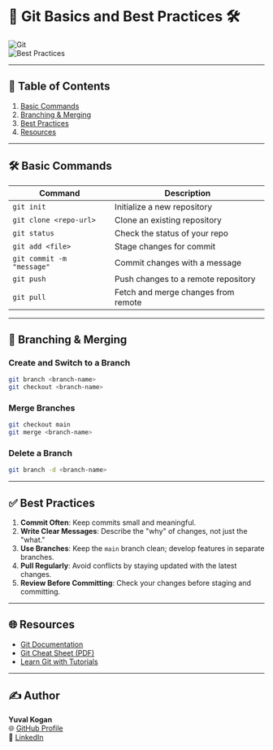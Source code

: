 # 🌟 Git Basics and Best Practices 🛠️  

![Git](https://img.shields.io/badge/Git-VersionControl-red?style=flat-square)  
![Best Practices](https://img.shields.io/badge/Best%20Practices-Essential-blue?style=flat-square)  

---

## 📂 Table of Contents   
1. [Basic Commands](#-basic-commands)  
2. [Branching & Merging](#-branching--merging)  
3. [Best Practices](#-best-practices)  
4. [Resources](#-resources)  

---

## 🛠️ Basic Commands  
| **Command**                  | **Description**                     |  
|-------------------------------|-------------------------------------|  
| `git init`                   | Initialize a new repository         |  
| `git clone <repo-url>`       | Clone an existing repository        |  
| `git status`                 | Check the status of your repo       |  
| `git add <file>`             | Stage changes for commit            |  
| `git commit -m "message"`    | Commit changes with a message       |  
| `git push`                   | Push changes to a remote repository |  
| `git pull`                   | Fetch and merge changes from remote |  

---

## 🌿 Branching & Merging  
### Create and Switch to a Branch  
```bash
git branch <branch-name>  
git checkout <branch-name>  
```  

### Merge Branches  
```bash
git checkout main  
git merge <branch-name>  
```  

### Delete a Branch  
```bash
git branch -d <branch-name>  
```  

---

## ✅ Best Practices  
1. **Commit Often**: Keep commits small and meaningful.  
2. **Write Clear Messages**: Describe the "why" of changes, not just the "what."  
3. **Use Branches**: Keep the `main` branch clean; develop features in separate branches.  
4. **Pull Regularly**: Avoid conflicts by staying updated with the latest changes.  
5. **Review Before Committing**: Check your changes before staging and committing.  

---

## 🌐 Resources  
- [Git Documentation](https://git-scm.com/doc)  
- [Git Cheat Sheet (PDF)](https://education.github.com/git-cheat-sheet-education.pdf)  
- [Learn Git with Tutorials](https://www.atlassian.com/git)  

---

## ✍️ Author  
**Yuval Kogan**  
🌐 [GitHub Profile](https://github.com/KoganTheDev)  
📇 [LinkedIn](https://www.linkedin.com/in/yuval-kogan)  